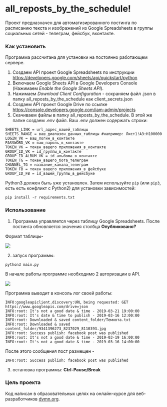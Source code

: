 # all_reposts_by_the_schedule!

Проект предназначен для автоматизированного постинга 
по расписанию текста и изображений из Google Spreadsheets 
в группы социальных сетей - телеграм, фейсбук, вконтакте.

### Как установить

Программа рассчитана для установки на постоянно работающем сервере.

1. Создаем API проект Google Spreadsheets по инструкции https://developers.google.com/sheets/api/quickstart/python
2. Включаем Google Sheets API в Google Developers Console (Нажимаем _Enable the Google Sheets API_).
3. Нажимаем _Download Client Configuration_ - сохраняем файл .json в папку all_reposts_by_the_schedule как client_secrets.json
4. Создаем API проект Google Drive по ссылке https://console.developers.google.com/iam-admin/projects
5. Скачиваем файлы в папку all_reposts_by_the_schedule. В этой же папке создаем .env файл. Ваш .env должен содержать строки:

```
SHEETS_LINK = url_адрес_вашей_таблицы
SHEETS_RANGE = ваш_диапазон_данных_таблицы #например: Лист1!A3:H100000 
LOGIN_VK = ваш_логин_в_контакте
PASSWORD_VK = ваш_пароль_в_контакте
TOKEN_VK = токен_вашего приложения_в_контакте
GROUP_ID_VK = id_группы_в_контакте
GROUP_ID_ALBUM_VK = id_альбома_в_контакте
TOKEN_TG = токен_вашего_бота_телеграм
CHANNEL_TG = название_канала_телеграм
TOKEN_FB = токен_вашего_приложения_в_фейсбуке
GROUP_ID_FB = id_вашей_группы_в_фейсбуке
```

Python3 должен быть уже установлен. 
Затем используйте `pip` (или `pip3`, есть есть конфликт с Python2) для установки зависимостей:
```
pip install -r requirements.txt
```
### Использование
1. Программа управляется через таблицу Google Spreadsheets. После постинга обновляется значения столбца **Опубликовано?**

Формат таблицы-

![](https://www.radikal.kz/images/2019/03/16/BEZYMYNNYI.png)

2. запуск программы:

```
python3 main.py
```
В начале работы программе необходимо 2 авторизации в API.

![](https://www.radikal.kz/images/2019/03/17/NOVYI-TOCECNYI-RISUNOK.png)


Программа выводит в консоль лог своей работы:

```
INFO:googleapiclient.discovery:URL being requested: GET https://www.googleapis.com/drive=json
INFO:root: It's not a good date & time - 2019-03-21 19:00:00
INFO:root: It's date & time to publish - 2019-03-16 12:00:00
INFO:root: Downloaded & saved content_folder/Темнота.txt
INFO:root: Downloaded & saved content_folder/9341396273_8237029_8110393.jpg
INFO:root: Success publish: facebook post was published
INFO:root: It's not a good date & time - 2019-03-19 16:00:00
INFO:root: It's not a good date & time - 2019-03-16 14:00:00
```

После этого сообщения пост размещен -
```
INFO:root: Success publish: facebook post was published
```

3. остановка программы: **Ctrl-Pause/Break**  

### Цель проекта

Код написан в образовательных целях на онлайн-курсе для веб-разработчиков [dvmn.org](https://dvmn.org/).
